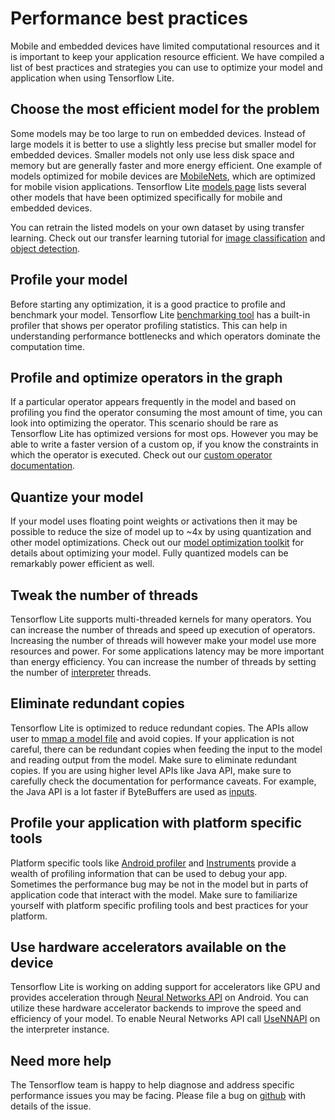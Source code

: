 
# Performance best practices

Mobile and embedded devices have limited computational resources and it is important to keep your application resource efficient. We have compiled a list of best practices and strategies you can use to optimize your model and application when using Tensorflow Lite.

## Choose the most efficient model for the problem
Some models may be too large to run on embedded devices. Instead of large models it is better to use a slightly less precise but smaller model for embedded devices. Smaller models not only use less disk space and memory but are generally faster and more energy efficient. One example of models optimized for mobile devices are [MobileNets](https://arxiv.org/abs/1704.04861), which are optimized for mobile vision applications. Tensorflow Lite [models page](models.md) lists several other models that have been optimized specifically for mobile and embedded devices.

You can retrain the listed models on your own dataset by using transfer learning. Check out our transfer learning tutorial for
[image classification](https://codelabs.developers.google.com/codelabs/tensorflow-for-poets/#0) and
 [object detection](https://medium.com/tensorflow/training-and-serving-a-realtime-mobile-object-detector-in-30-minutes-with-cloud-tpus-b78971cf1193).


## Profile your model
Before starting any optimization, it is a good practice to profile and benchmark your model. Tensorflow Lite [benchmarking tool](https://github.com/tensorflow/tensorflow/tree/master/tensorflow/contrib/lite/tools/benchmark) has a built-in profiler that shows per operator profiling statistics. This can help in understanding performance bottlenecks and which operators dominate the computation time.

## Profile and optimize operators in the graph
If a particular operator appears frequently in the model and based on profiling you find the operator consuming the most amount of time, you can look into optimizing the operator.
 This scenario should be rare as Tensorflow Lite has optimized versions for most ops. However you may be able to write a faster version of a custom op, if you know the constraints in which the operator is executed. Check out our [custom operator documentation](custom_operators.md).

## Quantize your model
If your model uses floating point weights or activations then it may be possible to reduce the size of model up to ~4x by using quantization and other model optimizations. Check out our [model optimization toolkit](https://www.tensorflow.org/performance/model_optimization) for details about optimizing your model. Fully quantized models can be remarkably power efficient as well.

## Tweak the number of threads
Tensorflow Lite supports multi-threaded kernels for many operators. You can increase the number of threads and speed up execution of operators. Increasing the number of threads will however make your model use more resources and power. For some applications latency may be more important than energy efficiency. You can increase the number of threads by setting the number of [interpreter](https://github.com/tensorflow/tensorflow/blob/1084594657a5d139102ac794f84d1427a710e39a/tensorflow/contrib/lite/interpreter.h#L337) threads.

## Eliminate redundant copies
Tensorflow Lite is optimized to reduce redundant copies. The APIs allow user to [mmap a model file](https://github.com/tensorflow/tensorflow/blob/9982fd6c8831cbd2f58954f79ea71f26660393bc/tensorflow/contrib/lite/model.h#L152) and avoid copies. If your application is not careful, there can be redundant copies when feeding the input to the model and reading output from the model. Make sure to eliminate redundant copies. If you are using higher level APIs like Java API, make sure to carefully check the documentation for performance caveats. For example, the Java API is a lot faster if ByteBuffers are used as [inputs](https://github.com/tensorflow/tensorflow/blob/6305a6d83552ba6a472cd72398b60d9241467f1f/tensorflow/contrib/lite/java/src/main/java/org/tensorflow/lite/Interpreter.java#L151).

## Profile your application with platform specific tools
Platform specific tools like [Android profiler](https://developer.android.com/studio/profile/android-profiler) and [Instruments](https://help.apple.com/instruments/mac/current/) provide a wealth of profiling information that can be used to debug your app. Sometimes the performance bug may be not in the model but in parts of application code that interact with the model. Make sure to familiarize yourself with platform specific profiling tools and best practices for your platform.

## Use hardware accelerators available on the device
Tensorflow Lite is working on adding support for accelerators like GPU and provides acceleration through [Neural Networks API](https://developer.android.com/ndk/guides/neuralnetworks/) on Android.
You can utilize these hardware accelerator backends to improve the speed and efficiency of your model. To enable Neural Networks API call [UseNNAPI](https://github.com/tensorflow/tensorflow/blob/6305a6d83552ba6a472cd72398b60d9241467f1f/tensorflow/contrib/lite/interpreter.h#L334) on the interpreter instance.

## Need more help
The Tensorflow team is happy to help diagnose and address specific performance issues you may be facing. Please file a bug on [github](https://github.com/tensorflow/tensorflow/issues) with details of the issue.
